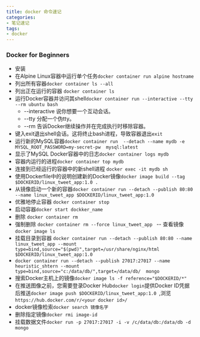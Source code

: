 ```yaml
---
title: docker 命令速记
categories: 
- 笔记速记
tags: 
- docker  
---
```


### Docker for Beginners
- 安装
- 在Alpine Linux容器中运行单个任务`docker container run alpine hostname`
- 列出所有容器`docker container ls --all`
- 列出正在运行的容器 `docker container ls`
- 运行Docker容器并访问其shell`docker container run --interactive --tty --rm ubuntu bash`
  - --interactive 说你想要一个互动会话。
  - --tty 分配一个伪tty。
  - --rm 告诉Docker继续操作并在完成执行时移除容器。
- 键入exit退出shell会话。这将终止bash进程，导致容器退出`exit`
- 运行新的MySQL容器`docker container run  --detach --name mydb -e MYSQL_ROOT_PASSWORD=my-secret-pw  mysql:latest`
- 显示了MySQL Docker容器中的日志`docker container logs mydb`
- 容器内运行的进程`docker container top mydb` 
- 连接到已经运行的容器中的新shell进程 `docker exec -it mydb sh`
- 使用Dockerfile中的说明创建新的Docker镜像`docker image build --tag $DOCKERID/linux_tweet_app:1.0 .`
- 从镜像启动一个新的容器`docker container run --detach --publish 80:80 --name linux_tweet_app $DOCKERID/linux_tweet_app:1.0`
- 优雅地停止容器 `docker container stop`
- 启动容器`docker start dockker_name`
- 删除 `docker container rm`
- 强制删除 `docker container rm --force linux_tweet_app `
-- 查看镜像`docker image ls`
- 挂载目录到容器 `docker container run --detach --publish 80:80 --name linux_tweet_app --mount type=bind,source="$(pwd)",target=/usr/share/nginx/html  $DOCKERID/linux_tweet_app:1.0 `
- `docker container run --detach --publish 27017:27017 --name heuristic_shtern --mount type=bind,source="c:/data/db/",target=/data/db/  mongo`
- 搜索Docker主机上的镜像`docker image ls -f reference="$DOCKERID/*"`
- 在推送图像之前，您需要登录Docker Hub`docker login`提供Docker ID凭据后推送`docker image push $DOCKERID/linux_tweet_app:1.0 `,浏览`https://hub.docker.com/r/<your docker id>/`
- docker镜像检索`docker search 镜像名字`
- 删除指定镜像`docker rmi image-id`
- 挂载数据文件`docker run -p 27017:27017 -i -v /c/data/db:/data/db -d mongo`
